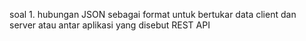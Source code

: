 soal 1. hubungan JSON sebagai format untuk bertukar data client dan server atau antar aplikasi yang disebut REST API
